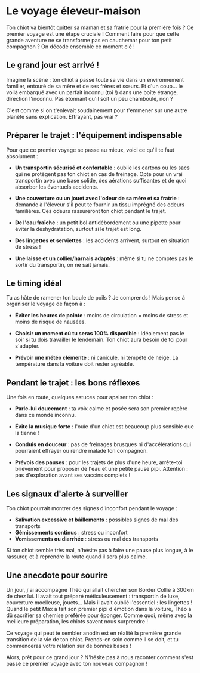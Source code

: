 # Le voyage éleveur-maison

Ton chiot va bientôt quitter sa maman et sa fratrie pour la première fois ? Ce premier voyage est une étape cruciale ! Comment faire pour que cette grande aventure ne se transforme pas en cauchemar pour ton petit compagnon ? On décode ensemble ce moment clé !

## Le grand jour est arrivé !

Imagine la scène : ton chiot a passé toute sa vie dans un environnement familier, entouré de sa mère et de ses frères et sœurs. Et d'un coup... le voilà embarqué avec un parfait inconnu (toi !) dans une boîte étrange, direction l'inconnu. Pas étonnant qu'il soit un peu chamboulé, non ?

C'est comme si on t'enlevait soudainement pour t'emmener sur une autre planète sans explication. Effrayant, pas vrai ?

## Préparer le trajet : l'équipement indispensable

Pour que ce premier voyage se passe au mieux, voici ce qu'il te faut absolument :

- **Un transportin sécurisé et confortable** : oublie les cartons ou les sacs qui ne protègent pas ton chiot en cas de freinage. Opte pour un vrai transportin avec une base solide, des aérations suffisantes et de quoi absorber les éventuels accidents.

- **Une couverture ou un jouet avec l'odeur de sa mère et sa fratrie** : demande à l'éleveur s'il peut te fournir un tissu imprégné des odeurs familières. Ces odeurs rassureront ton chiot pendant le trajet.

- **De l'eau fraîche** : un petit bol antidébordement ou une pipette pour éviter la déshydratation, surtout si le trajet est long.

- **Des lingettes et serviettes** : les accidents arrivent, surtout en situation de stress !

- **Une laisse et un collier/harnais adaptés** : même si tu ne comptes pas le sortir du transportin, on ne sait jamais.

## Le timing idéal

Tu as hâte de ramener ton boule de poils ? Je comprends ! Mais pense à organiser le voyage de façon à :

- **Éviter les heures de pointe** : moins de circulation = moins de stress et moins de risque de nausées.

- **Choisir un moment où tu seras 100% disponible** : idéalement pas le soir si tu dois travailler le lendemain. Ton chiot aura besoin de toi pour s'adapter.

- **Prévoir une météo clémente** : ni canicule, ni tempête de neige. La température dans la voiture doit rester agréable.

## Pendant le trajet : les bons réflexes

Une fois en route, quelques astuces pour apaiser ton chiot :

- **Parle-lui doucement** : ta voix calme et posée sera son premier repère dans ce monde inconnu.

- **Évite la musique forte** : l'ouïe d'un chiot est beaucoup plus sensible que la tienne !

- **Conduis en douceur** : pas de freinages brusques ni d'accélérations qui pourraient effrayer ou rendre malade ton compagnon.

- **Prévois des pauses** : pour les trajets de plus d'une heure, arrête-toi brièvement pour proposer de l'eau et une petite pause pipi. Attention : pas d'exploration avant ses vaccins complets !

## Les signaux d'alerte à surveiller

Ton chiot pourrait montrer des signes d'inconfort pendant le voyage :

- **Salivation excessive et bâillements** : possibles signes de mal des transports
- **Gémissements continus** : stress ou inconfort
- **Vomissements ou diarrhée** : stress ou mal des transports 

Si ton chiot semble très mal, n'hésite pas à faire une pause plus longue, à le rassurer, et à reprendre la route quand il sera plus calme.

## Une anecdote pour sourire

Un jour, j'ai accompagné Théo qui allait chercher son Border Collie à 300km de chez lui. Il avait tout préparé méticuleusement : transportin de luxe, couverture moelleuse, jouets... Mais il avait oublié l'essentiel : les lingettes ! Quand le petit Max a fait son premier pipi d'émotion dans la voiture, Théo a dû sacrifier sa chemise préférée pour éponger. Comme quoi, même avec la meilleure préparation, les chiots savent nous surprendre !

Ce voyage qui peut te sembler anodin est en réalité la première grande transition de la vie de ton chiot. Prends-en soin comme il se doit, et tu commenceras votre relation sur de bonnes bases !

Alors, prêt pour ce grand jour ? N'hésite pas à nous raconter comment s'est passé ce premier voyage avec ton nouveau compagnon ! 